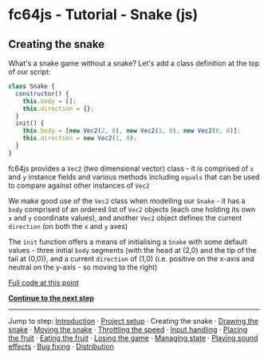 # fc64js - Tutorial - Snake (js)

## Creating the snake

What's a snake game without a snake? Let's add a class definition at the top of our script:

```js
class Snake {
  constructor() {
    this.body = [];
    this.direction = {};
  }
  init() {
    this.body = [new Vec2(2, 0), new Vec2(1, 0), new Vec2(0, 0)];
    this.direction = new Vec2(1, 0);
  }
}
```

fc64js provides a `Vec2` (two dimensional vector) class - it is comprised of `x` and `y` instance fields and various methods including `equals` that can be used to compare against other instances of `Vec2`

We make good use of the `Vec2` class when modelling our `Snake` - it has a `body` comprised of an ordered list of `Vec2` objects (each one holding its own `x` and `y` coordinate values), and another `Vec2` object defines the current `direction` (on both the `x` and `y` axes)

The `init` function offers a means of initialising a `Snake` with some default values - three initial `body` segments (with the head at (2,0) and the tip of the tail at (0,0)), and a current `direction` of (1,0) (i.e. positive on the x-axis and neutral on the y-axis - so moving to the right)

[Full code at this point](versions/v02.html)

[**Continue to the next step**](03.md)

---

Jump to step: [Introduction](readme.md) · [Project setup](01.md) · Creating the snake · [Drawing the snake](03.md) · [Moving the snake](04.md) · [Throttling the speed](05.md) · [Input handling](06.md) · [Placing the fruit](07.md) · [Eating the fruit](08.md) · [Losing the game](09.md) · [Managing state](10.md) · [Playing sound effects](11.md) · [Bug fixing](12.md) · [Distribution](13.md)
